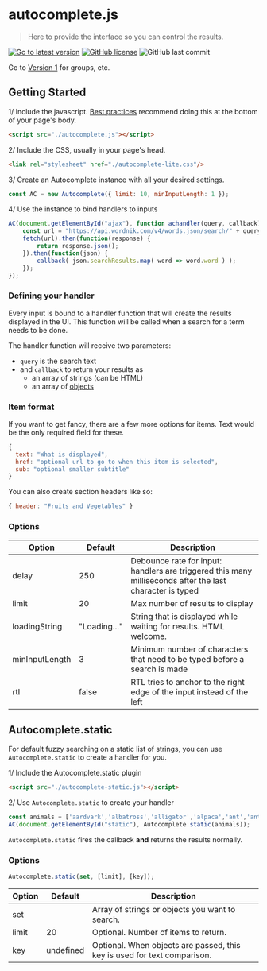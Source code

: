 # autocomplete.js

> Here to provide the interface so you can control the results.

[![Go to latest version](https://img.shields.io/github/release/vufind-org/autocomplete.js.svg)](https://github.com/vufind-org/autocomplete.js/releases)
[![GitHub license](https://img.shields.io/github/license/vufind-org/autocomplete.js.svg)](https://github.com/vufind-org/autocomplete.js/blob/master/LICENSE.md)
![GitHub last commit](https://img.shields.io/github/last-commit/vufind-org/autocomplete.js.svg)

Go to [Version 1](https://github.com/vufind-org/autocomplete.js/tree/v1) for groups, etc.

## Getting Started

1/ Include the javascript. [Best practices](https://developers.google.com/apps-script/guides/html/best-practices#load_javascript_last) recommend doing this at the bottom of your page's body.

```html
<script src="./autocomplete.js"></script>
```

2/ Include the CSS, usually in your page's head.

```html
<link rel="stylesheet" href="./autocomplete-lite.css"/>
```

3/ Create an Autocomplete instance with all your desired settings.

```js
const AC = new Autocomplete({ limit: 10, minInputLength: 1 });
```

4/ Use the instance to bind handlers to inputs

```js
AC(document.getElementById("ajax"), function achandler(query, callback) {
    const url = "https://api.wordnik.com/v4/words.json/search/" + query + "?api_key=API_KEY";
    fetch(url).then(function(response) {
        return response.json();
    }).then(function(json) {
        callback( json.searchResults.map( word => word.word ) );
    });
});
```

### Defining your handler

Every input is bound to a handler function that will create the results displayed in the UI. This function will be called when a search for a term needs to be done.

The handler function will receive two parameters:
- `query` is the search text
- and `callback` to return your results as
  - an array of strings (can be HTML)
  - an array of [objects](#item-format)

### Item format

If you want to get fancy, there are a few more options for items. Text would be the only required field for these.

```js
{
  text: "What is displayed",
  href: "optional url to go to when this item is selected",
  sub: "optional smaller subtitle"
}
```

You can also create section headers like so:

```js
{ header: "Fruits and Vegetables" }
```

### Options

| Option | Default | Description |
|--------|---------|-------------|
| delay | 250 | Debounce rate for input: handlers are triggered this many milliseconds after the last character is typed |
| limit | 20 | Max number of results to display |
| loadingString | "Loading..." | String that is displayed while waiting for results. HTML welcome. |
| minInputLength | 3 | Minimum number of characters that need to be typed before a search is made |
| rtl | false | RTL tries to anchor to the right edge of the input instead of the left |

## Autocomplete.static

For default fuzzy searching on a static list of strings, you can use `Autocomplete.static` to create a handler for you.

1/ Include the Autocomplete.static plugin

```html
<script src="./autocomplete-static.js"></script>
```

2/ Use `Autocomplete.static` to create your handler

```js
const animals = ['aardvark','albatross','alligator','alpaca','ant','anteater'...];
AC(document.getElementById("static"), Autocomplete.static(animals));
```

`Autocomplete.static` fires the callback **and** returns the results normally.

### Options

```js
Autocomplete.static(set, [limit], [key]);
```

| Option | Default | Description |
|--------|---------|-------------|
| set    |         | Array of strings or objects you want to search. |
| limit  | 20      | Optional. Number of items to return. |
| key    | undefined | Optional. When objects are passed, this key is used for text comparison. |
